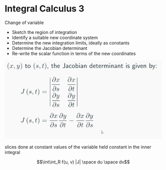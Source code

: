 # Integral Calculus 3

Change of variable 
- Sketch the region of integration
- Identify a suitable new coordinate system
- Determine the new integration limits, ideally as constants
- Determine the Jacobian determinant
- Re-write the scalar function in terms of the new coordinates

![](1648675955.png)

slices done at constant values of the variable held constant in the inner integral

$$\int\int_R f(u, v) |J| \space du \space dv$$